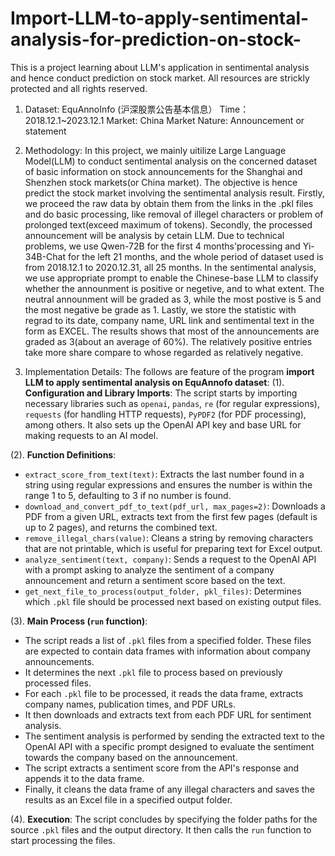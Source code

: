 # Import-LLM-to-apply-sentimental-analysis-for-prediction-on-stock-
This is a project learning about LLM's application in sentimental analysis and hence conduct prediction on stock market. All resources are strickly protected and all rights reserved.

1. Dataset: EquAnnoInfo (沪深股票公告基本信息）
Time：2018.12.1~2023.12.1
Market: China Market
Nature: Announcement or statement

2. Methodology:
In this project, we mainly uitilize Large Language Model(LLM) to conduct sentimental analysis on the concerned dataset of basic information on stock announcements for the Shanghai and Shenzhen stock markets(or China market). The objective is hence predict the stock market involving the sentimental analysis result. Firstly, we proceed the raw data by obtain them from the links in the .pkl files and do basic processing, like removal of illegel characters or problem of prolonged text(exceed maximum of tokens). Secondly, the processed announcement will be analysis by cetain LLM. Due to technical problems, we use Qwen-72B for the first 4 months'processing and Yi-34B-Chat for the left 21 months, and the whole period of dataset used is from 2018.12.1 to 2020.12.31, all 25 months. In the sentimental analysis, we use appropriate prompt to enable the Chinese-base LLM to classify whether the announment is positive or negetive, and to what extent. The neutral announment will be graded as 3, while the most postive is 5 and the most negative be grade as 1. Lastly, we store the statistic with regrad to its date, company name, URL link and sentimental text in the form as EXCEL. The results shows that most of the announcements are graded as 3(about an average of 60%). The relatively positive entries take more share compare to whose regarded as relatively negative.

4. Implementation Details:
The follows are feature of the program **import LLM to apply sentimental analysis on EquAnnofo dataset**:
(1). **Configuration and Library Imports**: The script starts by importing necessary libraries such as `openai`, `pandas`, `re` (for regular expressions), `requests` (for handling HTTP requests), `PyPDF2` (for PDF processing), among others. It also sets up the OpenAI API key and base URL for making requests to an AI model.

(2). **Function Definitions**:
   - `extract_score_from_text(text)`: Extracts the last number found in a string using regular expressions and ensures the number is within the range 1 to 5, defaulting to 3 if no number is found.
   - `download_and_convert_pdf_to_text(pdf_url, max_pages=2)`: Downloads a PDF from a given URL, extracts text from the first few pages (default is up to 2 pages), and returns the combined text.
   - `remove_illegal_chars(value)`: Cleans a string by removing characters that are not printable, which is useful for preparing text for Excel output.
   - `analyze_sentiment(text, company)`: Sends a request to the OpenAI API with a prompt asking to analyze the sentiment of a company announcement and return a sentiment score based on the text.
   - `get_next_file_to_process(output_folder, pkl_files)`: Determines which `.pkl` file should be processed next based on existing output files.

(3). **Main Process (`run` function)**:
   - The script reads a list of `.pkl` files from a specified folder. These files are expected to contain data frames with information about company announcements.
   - It determines the next `.pkl` file to process based on previously processed files.
   - For each `.pkl` file to be processed, it reads the data frame, extracts company names, publication times, and PDF URLs.
   - It then downloads and extracts text from each PDF URL for sentiment analysis.
   - The sentiment analysis is performed by sending the extracted text to the OpenAI API with a specific prompt designed to evaluate the sentiment towards the company based on the announcement.
   - The script extracts a sentiment score from the API's response and appends it to the data frame.
   - Finally, it cleans the data frame of any illegal characters and saves the results as an Excel file in a specified output folder.

(4). **Execution**: The script concludes by specifying the folder paths for the source `.pkl` files and the output directory. It then calls the `run` function to start processing the files.



